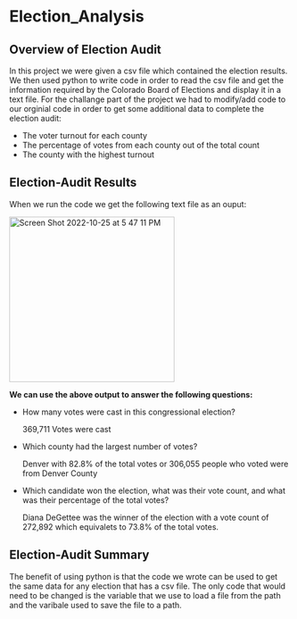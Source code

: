 # Election_Analysis

## Overview of Election Audit 
In this project we were given a csv file which contained the election results. We then used python to write code in order to read the csv file and get the information required by the Colorado Board of Elections and display it in a text file. For the challange part of the project we had to modify/add code to our orginial code in order to get some additional data to complete the election audit:
- The voter turnout for each county
- The percentage of votes from each county out of the total count
- The county with the highest turnout

## Election-Audit Results

When we run the code we get the following text file as an ouput:

<img width="296" alt="Screen Shot 2022-10-25 at 5 47 11 PM" src="https://user-images.githubusercontent.com/44278585/197888572-a3f92116-4f16-4a04-9b34-c2e71a9d402a.png">


**We can use the above output to answer the following questions:**
- How many votes were cast in this congressional election?
  
    369,711 Votes were cast

- Which county had the largest number of votes?

    Denver with 82.8% of the total votes or 306,055 people who voted were from Denver County
 
- Which candidate won the election, what was their vote count, and what was their percentage of the total votes?

    Diana DeGettee was the winner of the election with a vote count of 272,892 which equivalets to 73.8% of the total votes.

## Election-Audit Summary

The benefit of using python is that the code we wrote can be used to get the same data for any election that has a csv file. The only code that would need to be changed is the variable that we use to load a file from the path and the varibale used to save the file to a path. 
